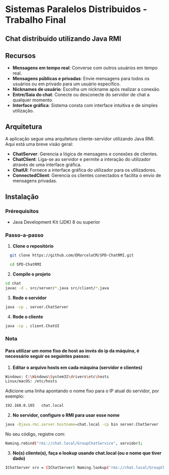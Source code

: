 # Sistemas Paralelos Distribuidos - Trabalho Final

## Chat distribuido utilizando Java RMI

## Recursos

- **Mensagens em tempo real**: Converse com outros usuários em tempo real.
- **Mensagens públicas e privadas**: Envie mensagens para todos os usuários ou em privado para um usuário específico.
- **Nicknames de usuário**: Escolha um nickname após realizar a conexão.
- **Entre/Saia do chat**: Conecte ou desconecte do servidor de chat a qualquer momento.
- **Interface gráfica**: Sistema consta com interface intuitiva e de simples utilização.
## Arquitetura

A aplicação segue uma arquitetura cliente-servidor utilizando Java RMI. Aqui está uma breve visão geral:

- **ChatServer**: Gerencia a lógica de mensagens e conexões de clientes.
- **ChatClient**: Liga-se ao servidor e permite a interação do utilizador através de uma interface gráfica.
- **ChatUI**: Fornece a interface gráfica do utilizador para os utilizadores.
- **ConnectedClient**: Gerencia os clientes conectados e facilita o envio de mensagens privadas.

## Instalação

### Prérequisitos

- Java Development Kit (JDK) 8 ou superior

### Passo-a-passo

1. **Clone o repositório**
```bash 
  git clone https://github.com/EMarceloCM/SPD-ChatRMI.git
```
```bash
  cd SPD-ChatRMI
```

2. **Compile o projeto**
```bash
cd chat
javac -d . src/server/*.java src/client/*.java
```

3. **Rode o servidor** 
```bash
java -cp . server.ChatServer
``` 

4. **Rode o cliente**  
```bash
java -cp . client.ChatUI
```

### Nota
#### Para utilizar um nome fixo de host ao invés do ip da máquina, é necessário seguir os seguintes passos:

1. **Editar o arquivo hosts em cada máquina (servidor e clientes)**
```bash
Windows: C:\Windows\System32\drivers\etc\hosts
Linux/macOS: /etc/hosts
```
Adicione uma linha apontando o nome fixo para o IP atual do servidor, por exemplo:
```bash
192.168.0.105   chat.local
```

2. **No servidor, configure o RMI para usar esse nome**
```bash
java -Djava.rmi.server.hostname=chat.local -cp bin server.ChatServer
```
No seu código, registre com:
```bash
Naming.rebind("rmi://chat.local/GroupChatService", servidor);
```

3. **No(s) cliente(s), faça o lookup usando chat.local (ou o nome que tiver dado)**
```bash
IChatServer srv = (IChatServer) Naming.lookup("rmi://chat.local/GroupChatService");
```